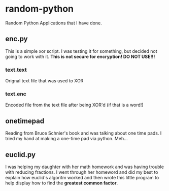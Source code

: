 # random-python

Random Python Applications that I have done.

## enc.py

This is a simple xor script.  I was testing it for something, but decided not going to work with it.
**This is not secure for encryption!  DO NOT USE!!!**

### text.text
Orignal text file that was used to XOR

### text.enc
Encoded file from the text file after being XOR'd (if that is a word!)

## onetimepad

Reading from Bruce Schnier's book and was talking about one time pads.  I tried my hand at making a one-time pad via python.  Meh...

## euclid.py

I was helping my daughter with her math homework and was having trouble with reducing fractions.  I went through her homeword and did my best to explain how euclid's algoritm worked and then wrote this little program to help display how to find the **greatest common factor**.
